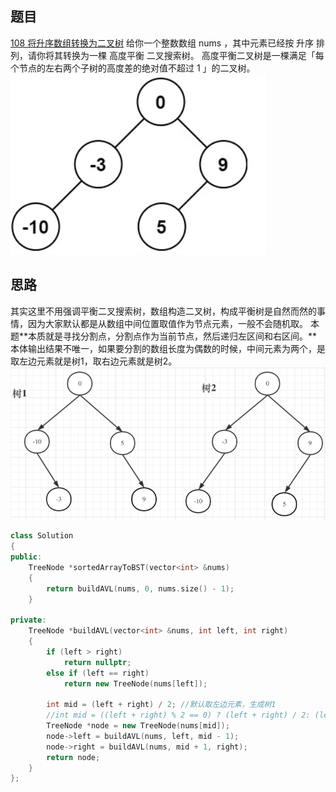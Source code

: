 ## 题目
[108 将升序数组转换为二叉树](https://leetcode-cn.com/problems/convert-sorted-array-to-binary-search-tree/)
给你一个整数数组 nums ，其中元素已经按 升序 排列，请你将其转换为一棵 高度平衡 二叉搜索树。
高度平衡二叉树是一棵满足「每个节点的左右两个子树的高度差的绝对值不超过 1 」的二叉树。
![image.png](leetcode108.assets/1646113403193-abf2dbc5-c2e6-4cad-93a3-1e7cdd0b7188.png)

## 思路
其实这里不用强调平衡二叉搜索树，数组构造二叉树，构成平衡树是自然而然的事情，因为大家默认都是从数组中间位置取值作为节点元素，一般不会随机取。
本题**本质就是寻找分割点，分割点作为当前节点，然后递归左区间和右区间。**本体输出结果不唯一，如果要分割的数组长度为偶数的时候，中间元素为两个，是取左边元素就是树1，取右边元素就是树2。
![image.png](leetcode108.assets/1646115244839-f005f678-8d2a-44cf-91c0-c76bbecf03b3.png)
```cpp
class Solution
{
public:
    TreeNode *sortedArrayToBST(vector<int> &nums)
    {
        return buildAVL(nums, 0, nums.size() - 1);
    }

private:
    TreeNode *buildAVL(vector<int> &nums, int left, int right)
    {
        if (left > right)
            return nullptr;
        else if (left == right)
            return new TreeNode(nums[left]);

        int mid = (left + right) / 2; //默认取左边元素，生成树1
        //int mid = ((left + right) % 2 == 0) ? (left + right) / 2: (left + right) / 2+1; //生成树2
        TreeNode *node = new TreeNode(nums[mid]);
        node->left = buildAVL(nums, left, mid - 1);
        node->right = buildAVL(nums, mid + 1, right);
        return node;
    }
};
```
